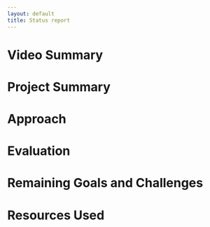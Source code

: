 ```yaml
---
layout: default
title: Status report
---
```



# Video Summary


# Project Summary


# Approach


# Evaluation


# Remaining Goals and Challenges


# Resources Used